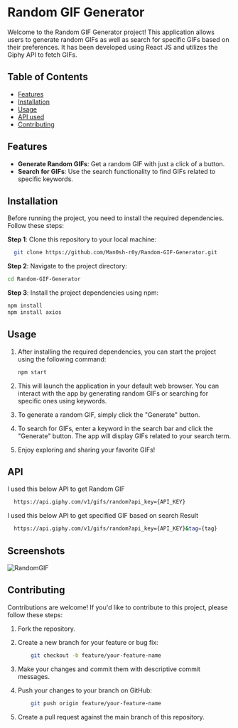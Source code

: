 
# Random GIF Generator

Welcome to the Random GIF Generator project! This application allows users to generate random GIFs as well as search for specific GIFs based on their preferences. It has been developed using React JS and utilizes the Giphy API to fetch GIFs.

## Table of Contents

- [Features](#features)
- [Installation](#installation)
- [Usage](#usage)
- [API used](#api)
- [Contributing](#contributing)

## Features

- **Generate Random GIFs**: Get a random GIF with just a click of a button.
- **Search for GIFs**: Use the search functionality to find GIFs related to specific keywords.

## Installation

Before running the project, you need to install the required dependencies. Follow these steps:

**Step 1**: Clone this repository to your local machine:
```bash
  git clone https://github.com/Man0sh-r0y/Random-GIF-Generator.git
```
**Step 2**: Navigate to the project directory:
```bash
cd Random-GIF-Generator
```
**Step 3**: Install the project dependencies using npm:
```bash
npm install
npm install axios
```
## Usage

1. After installing the required dependencies, you can start the project using the following command:

    ```bash
    npm start
    ```
1. This will launch the application in your default web browser. You can interact with the app by generating random GIFs or searching for specific ones using keywords.

1. To generate a random GIF, simply click the "Generate" button.

1. To search for GIFs, enter a keyword in the search bar and click the "Generate" button. The app will display GIFs related to your search term.

1. Enjoy exploring and sharing your favorite GIFs!

## API
I used this below API to get Random GIF
```bash
  https://api.giphy.com/v1/gifs/random?api_key={API_KEY}
```
I used this below API to get specified GIF based on search Result
```bash
  https://api.giphy.com/v1/gifs/random?api_key={API_KEY}&tag={tag}
```

## Screenshots
![RandomGIF](https://github.com/Man0sh-r0y/Random-GIF-Generator/assets/96605313/4dff205e-3873-4b7d-a03d-b4484603165f)


## Contributing

Contributions are welcome! If you'd like to contribute to this project, please follow these steps:

1. Fork the repository.

1. Create a new branch for your feature or bug fix:

    ```bash
        git checkout -b feature/your-feature-name
    ```
1. Make your changes and commit them with descriptive commit messages.

1. Push your changes to your branch on GitHub:

    ```bash
        git push origin feature/your-feature-name
    ```
1. Create a pull request against the main branch of this repository.



